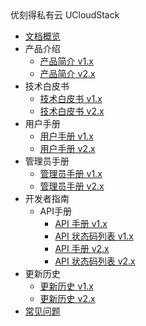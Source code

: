 <div class="sidebar_title icon-product__ucloudstack">优刻得私有云 UCloudStack</div>

* [文档概览](/UCloudStack/README.md)
* 产品介绍
  * [产品简介 v1.x](/UCloudStack/v1.x/introduction/README.md)
  * [产品简介 v2.x](/UCloudStack/v2.x/introduction/README.md)
* 技术白皮书
  * [技术白皮书 v1.x](/UCloudStack/v1.x/techwhitepaper/README.md)
  * [技术白皮书 v2.x](/UCloudStack/v2.x/techwhitepaper/README.md)
* 用户手册
  * [用户手册 v1.x](/UCloudStack/v1.x/userguide/README.md)
  * [用户手册 v2.x](/UCloudStack/v2.x/userguide/README.md)
* 管理员手册
  * [管理员手册 v1.x](/UCloudStack/v1.x/adminguide/README.md)
  * [管理员手册 v2.x](/UCloudStack/v2.x/adminguide/README.md)
* 开发者指南
  * API手册
    * [API 手册 v1.x](/UCloudStack/v1.x/apiguide/README.md)
    * [API 状态码列表 v1.x](/UCloudStack/v1.x/apiretcode/README.md)
    * [API 手册 v2.x](/UCloudStack/v2.x/apiguide/README.md)
    * [API 状态码列表 v2.x](/UCloudStack/v2.x/apiretcode/README.md)
* 更新历史
  * [更新历史 v1.x](/UCloudStack/v1.x/changelog/README.md)
  * [更新历史 v2.x](/UCloudStack/v2.x/changelog/README.md)
* [常见问题](/UCloudStack/faq.md)







